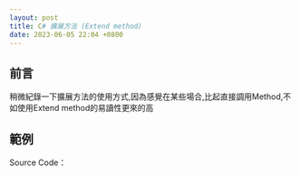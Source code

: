 ```yaml
---
layout: post
title: C# 擴展方法 (Extend method)
date: 2023-06-05 22:04 +0800
---
```


## 前言
<p>
稍微紀錄一下擴展方法的使用方式,因為感覺在某些場合,比起直接調用Method,不如使用Extend method的易讀性更來的高
</p>

## 範例
Source Code：
<script  type='text/javascript' src=''>

    public static class StringUtilities
    {
        /// <summary>
        /// 以Email含有1個"@"作為判斷依據
        /// </summary>
        public static bool IsEmail(this string s)  
        {
          return  s.Contains("@") && s.Split('@').Length==2;
        }
    }


主程式調用方式如下
<script  type='text/javascript' src=''>

    public class Program
    {
        static void Main(string[] args)
        {
            string Email = "s12345@yahoo.com.tw";
            Console.WriteLine(Email.IsEmail());
        }
    }


備註: 擴展方式一定要使用 static class
